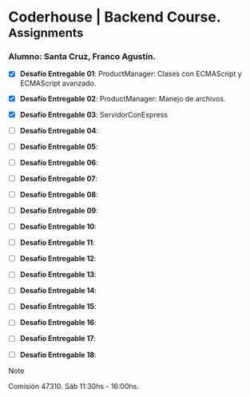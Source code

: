 # Coderhouse | Backend Course. <sup>Assignments</sup>

### Alumno: Santa Cruz, Franco Agustín. 

- [x] **Desafío Entregable 01**: ProductManager:    Clases con ECMAScript y ECMAScript avanzado.
- [x] **Desafío Entregable  02**: ProductManager:   Manejo de archivos. 
- [x] **Desafío Entregable  03**: ServidorConExpress
- [ ] **Desafío Entregable  04**:
- [ ] **Desafío Entregable  05**:
- [ ] **Desafío Entregable  06**:
- [ ] **Desafío Entregable  07**:
- [ ] **Desafío Entregable  08**:
- [ ] **Desafío Entregable  09**:
- [ ] **Desafío Entregable  10**:
- [ ] **Desafío Entregable  11**:
- [ ] **Desafío Entregable  12**:
- [ ] **Desafío Entregable  13**:
- [ ] **Desafío Entregable  14**:
- [ ] **Desafío Entregable  15**:
- [ ] **Desafío Entregable  16**:
- [ ] **Desafío Entregable  17**:
- [ ] **Desafío Entregable  18**:


> [!NOTE]
> Comisión 47310. Sáb 11:30hs - 16:00hs.
